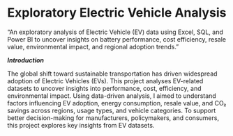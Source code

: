 # Exploratory Electric Vehicle Analysis
“An exploratory analysis of Electric Vehicle (EV) data using Excel, SQL, and Power BI to uncover insights on battery performance, cost efficiency, resale value, environmental impact, and regional adoption trends.”

***Introduction***

The global shift toward sustainable transportation has driven widespread adoption of Electric Vehicles (EVs). This project analyses EV-related datasets to uncover insights into performance, cost, efficiency, and environmental impact. Using data-driven analysis, I aimed to understand factors influencing EV adoption, energy consumption, resale value, and CO₂ savings across regions, usage types, and vehicle categories. To support better decision-making for manufacturers, policymakers, and consumers, this project explores key insights from EV datasets.
